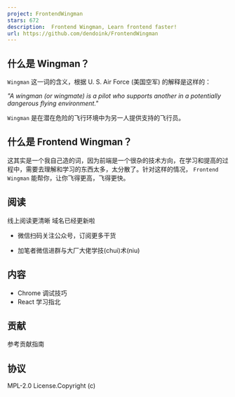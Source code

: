 ```yaml
---
project: FrontendWingman
stars: 672
description:  Frontend Wingman, Learn frontend faster!
url: https://github.com/dendoink/FrontendWingman
---
```


什么是 Wingman？
------------

`Wingman` 这一词的含义，根据 U. S. Air Force (美国空军) 的解释是这样的：

_"A wingman (or wingmate) is a pilot who supports another in a potentially dangerous flying environment."_

`Wingman` 是在潜在危险的飞行环境中为另一人提供支持的飞行员。

什么是 Frontend Wingman？
---------------------

这其实是一个我自己造的词，因为前端是一个很杂的技术方向，在学习和提高的过程中，需要去理解和学习的东西太多，太分散了。针对这样的情况， `Frontend Wingman` 能帮你，让你飞得更高，飞得更快。

阅读
--

线上阅读更清晰 域名已经更新啦

-   微信扫码关注公众号，订阅更多干货

-   加笔者微信进群与大厂大佬学技(chui)术(niu)

内容
--

-   Chrome 调试技巧
-   React 学习指北

贡献
--

参考贡献指南

协议
--

MPL-2.0 License.Copyright (c)
